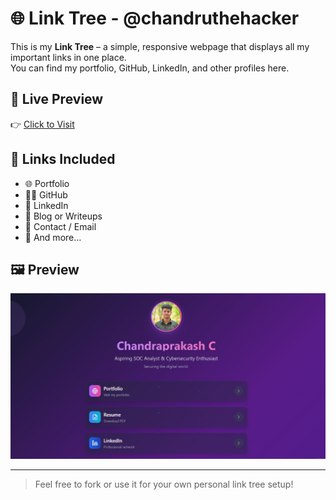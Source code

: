 # 🌐 Link Tree - @chandruthehacker

This is my **Link Tree** – a simple, responsive webpage that displays all my important links in one place.  
You can find my portfolio, GitHub, LinkedIn, and other profiles here.

## 🔗 Live Preview

👉 [Click to Visit](https://chandruthehacker.github.io/link-tree)

## 📎 Links Included

- 🌐 Portfolio  
- 🧑‍💻 GitHub  
- 💼 LinkedIn  
- 📝 Blog or Writeups  
- 📧 Contact / Email  
- 🔗 And more...

## 🖼️ Preview

![Link Tree Preview](src/assets/og-image.jpg)

---

> Feel free to fork or use it for your own personal link tree setup!
